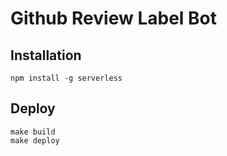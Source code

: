 # Github Review Label Bot

## Installation

```
npm install -g serverless
```

## Deploy

```
make build
make deploy
```